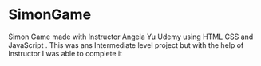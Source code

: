# SimonGame
Simon Game made with Instructor Angela Yu Udemy using HTML CSS and JavaScript . This was ans Intermediate level project but with the help of Instructor I was able to complete it
